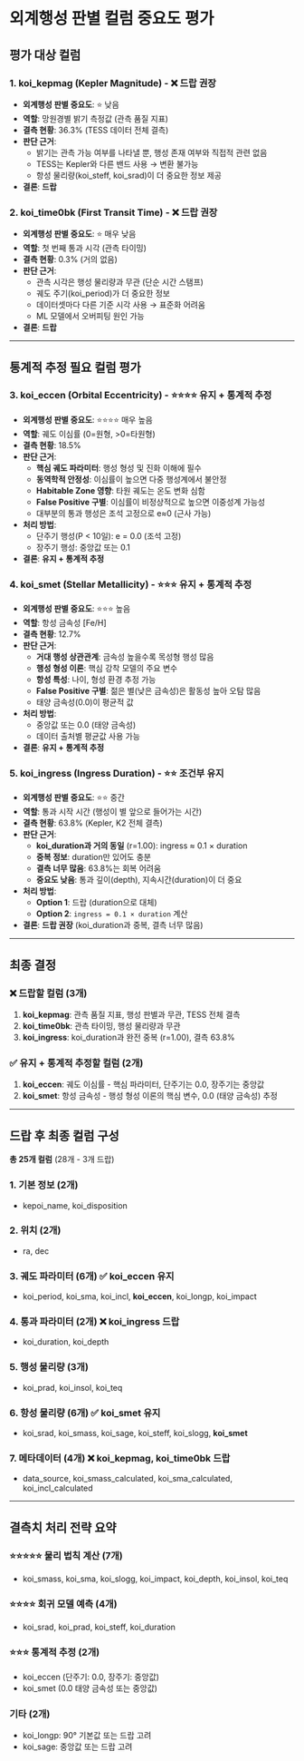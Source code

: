 # 외계행성 판별 컬럼 중요도 평가

## 평가 대상 컬럼

### 1. koi_kepmag (Kepler Magnitude) - ❌ **드랍 권장**
- **외계행성 판별 중요도**: ⭐ 낮음
- **역할**: 망원경별 밝기 측정값 (관측 품질 지표)
- **결측 현황**: 36.3% (TESS 데이터 전체 결측)
- **판단 근거**:
  - 밝기는 관측 가능 여부를 나타낼 뿐, 행성 존재 여부와 직접적 관련 없음
  - TESS는 Kepler와 다른 밴드 사용 → 변환 불가능
  - 항성 물리량(koi_steff, koi_srad)이 더 중요한 정보 제공
- **결론**: **드랍**

### 2. koi_time0bk (First Transit Time) - ❌ **드랍 권장**
- **외계행성 판별 중요도**: ⭐ 매우 낮음
- **역할**: 첫 번째 통과 시각 (관측 타이밍)
- **결측 현황**: 0.3% (거의 없음)
- **판단 근거**:
  - 관측 시각은 행성 물리량과 무관 (단순 시간 스탬프)
  - 궤도 주기(koi_period)가 더 중요한 정보
  - 데이터셋마다 다른 기준 시각 사용 → 표준화 어려움
  - ML 모델에서 오버피팅 원인 가능
- **결론**: **드랍**

---

## 통계적 추정 필요 컬럼 평가

### 3. koi_eccen (Orbital Eccentricity) - ⭐⭐⭐⭐ **유지 + 통계적 추정**
- **외계행성 판별 중요도**: ⭐⭐⭐⭐ 매우 높음
- **역할**: 궤도 이심률 (0=원형, >0=타원형)
- **결측 현황**: 18.5%
- **판단 근거**:
  - **핵심 궤도 파라미터**: 행성 형성 및 진화 이해에 필수
  - **동역학적 안정성**: 이심률이 높으면 다중 행성계에서 불안정
  - **Habitable Zone 영향**: 타원 궤도는 온도 변화 심함
  - **False Positive 구별**: 이심률이 비정상적으로 높으면 이중성계 가능성
  - 대부분의 통과 행성은 조석 고정으로 e≈0 (근사 가능)
- **처리 방법**: 
  - 단주기 행성(P < 10일): e = 0.0 (조석 고정)
  - 장주기 행성: 중앙값 또는 0.1
- **결론**: **유지 + 통계적 추정**

### 4. koi_smet (Stellar Metallicity) - ⭐⭐⭐ **유지 + 통계적 추정**
- **외계행성 판별 중요도**: ⭐⭐⭐ 높음
- **역할**: 항성 금속성 [Fe/H]
- **결측 현황**: 12.7%
- **판단 근거**:
  - **거대 행성 상관관계**: 금속성 높을수록 목성형 행성 많음
  - **행성 형성 이론**: 핵심 강착 모델의 주요 변수
  - **항성 특성**: 나이, 형성 환경 추정 가능
  - **False Positive 구별**: 젊은 별(낮은 금속성)은 활동성 높아 오탐 많음
  - 태양 금속성(0.0)이 평균적 값
- **처리 방법**: 
  - 중앙값 또는 0.0 (태양 금속성)
  - 데이터 출처별 평균값 사용 가능
- **결론**: **유지 + 통계적 추정**

### 5. koi_ingress (Ingress Duration) - ⭐⭐ **조건부 유지**
- **외계행성 판별 중요도**: ⭐⭐ 중간
- **역할**: 통과 시작 시간 (행성이 별 앞으로 들어가는 시간)
- **결측 현황**: 63.8% (Kepler, K2 전체 결측)
- **판단 근거**:
  - **koi_duration과 거의 동일** (r=1.00): ingress ≈ 0.1 × duration
  - **중복 정보**: duration만 있어도 충분
  - **결측 너무 많음**: 63.8%는 회복 어려움
  - **중요도 낮음**: 통과 깊이(depth), 지속시간(duration)이 더 중요
- **처리 방법**: 
  - **Option 1**: 드랍 (duration으로 대체)
  - **Option 2**: `ingress = 0.1 × duration` 계산
- **결론**: **드랍 권장** (koi_duration과 중복, 결측 너무 많음)

---

## 최종 결정

### ❌ 드랍할 컬럼 (3개)
1. **koi_kepmag**: 관측 품질 지표, 행성 판별과 무관, TESS 전체 결측
2. **koi_time0bk**: 관측 타이밍, 행성 물리량과 무관
3. **koi_ingress**: koi_duration과 완전 중복 (r=1.00), 결측 63.8%

### ✅ 유지 + 통계적 추정할 컬럼 (2개)
1. **koi_eccen**: 궤도 이심률 - 핵심 파라미터, 단주기는 0.0, 장주기는 중앙값
2. **koi_smet**: 항성 금속성 - 행성 형성 이론의 핵심 변수, 0.0 (태양 금속성) 추정

---

## 드랍 후 최종 컬럼 구성

**총 25개 컬럼** (28개 - 3개 드랍)

### 1. 기본 정보 (2개)
- kepoi_name, koi_disposition

### 2. 위치 (2개)
- ra, dec

### 3. 궤도 파라미터 (6개) ✅ koi_eccen 유지
- koi_period, koi_sma, koi_incl, **koi_eccen**, koi_longp, koi_impact

### 4. 통과 파라미터 (2개) ❌ koi_ingress 드랍
- koi_duration, koi_depth

### 5. 행성 물리량 (3개)
- koi_prad, koi_insol, koi_teq

### 6. 항성 물리량 (6개) ✅ koi_smet 유지
- koi_srad, koi_smass, koi_sage, koi_steff, koi_slogg, **koi_smet**

### 7. 메타데이터 (4개) ❌ koi_kepmag, koi_time0bk 드랍
- data_source, koi_smass_calculated, koi_sma_calculated, koi_incl_calculated

---

## 결측치 처리 전략 요약

### ⭐⭐⭐⭐⭐ 물리 법칙 계산 (7개)
- koi_smass, koi_sma, koi_slogg, koi_impact, koi_depth, koi_insol, koi_teq

### ⭐⭐⭐⭐ 회귀 모델 예측 (4개)
- koi_srad, koi_prad, koi_steff, koi_duration

### ⭐⭐⭐ 통계적 추정 (2개)
- koi_eccen (단주기: 0.0, 장주기: 중앙값)
- koi_smet (0.0 태양 금속성 또는 중앙값)

### 기타 (2개)
- koi_longp: 90° 기본값 또는 드랍 고려
- koi_sage: 중앙값 또는 드랍 고려
